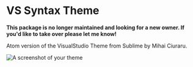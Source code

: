 # VS Syntax Theme

**This package is no longer maintained and looking for a new owner. If you'd like to take over please let me know!**

Atom version of the VisualStudio Theme from Sublime by Mihai Ciuraru.

![A screenshot of your theme](https://f.cloud.github.com/assets/69169/2289498/4c3cb0ec-a009-11e3-8dbd-077ee11741e5.gif)
